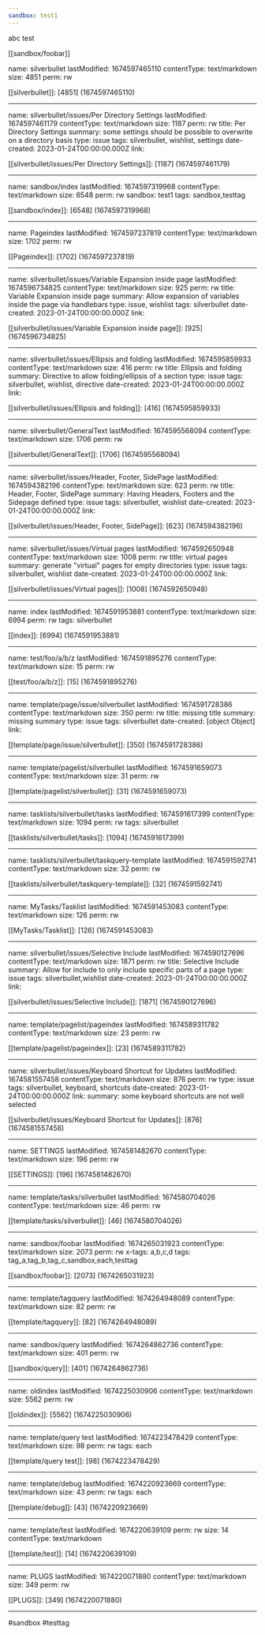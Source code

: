```yaml
---
sandbox: test1
---
```


<!-- #use [[template/test]] {"foo":"test"} -->
abc
test
<!-- /use -->


[[sandbox/foobar]]


<!-- #query page order by lastModified desc render [[template/query test]] -->
name: silverbullet lastModified: 1674597465110 contentType: text/markdown size: 4851 perm: rw


[[silverbullet]]: [4851] (1674597465110)

---

 name: silverbullet/issues/Per Directory Settings lastModified: 1674597461179 contentType: text/markdown size: 1187 perm: rw title: Per Directory Settings summary: some settings should be possible to overwrite on a directory basis type: issue tags: silverbullet, wishlist, settings date-created: 2023-01-24T00:00:00.000Z link: 


[[silverbullet/issues/Per Directory Settings]]: [1187] (1674597461179)

---

 name: sandbox/index lastModified: 1674597319968 contentType: text/markdown size: 6548 perm: rw sandbox: test1 tags: sandbox,testtag


[[sandbox/index]]: [6548] (1674597319968)

---

 name: Pageindex lastModified: 1674597237819 contentType: text/markdown size: 1702 perm: rw


[[Pageindex]]: [1702] (1674597237819)

---

 name: silverbullet/issues/Variable Expansion inside page lastModified: 1674596734825 contentType: text/markdown size: 925 perm: rw title: Variable Expansion inside page summary: Allow expansion of variables inside the page via handlebars type: issue, wishlist tags: silverbullet date-created: 2023-01-24T00:00:00.000Z link: 


[[silverbullet/issues/Variable Expansion inside page]]: [925] (1674596734825)

---

 name: silverbullet/issues/Ellipsis and folding lastModified: 1674595859933 contentType: text/markdown size: 416 perm: rw title: Ellipsis and folding summary: Directive to allow folding/ellipsis of a section type: issue tags: silverbullet, wishlist, directive date-created: 2023-01-24T00:00:00.000Z link: 


[[silverbullet/issues/Ellipsis and folding]]: [416] (1674595859933)

---

 name: silverbullet/GeneralText lastModified: 1674595568094 contentType: text/markdown size: 1706 perm: rw


[[silverbullet/GeneralText]]: [1706] (1674595568094)

---

 name: silverbullet/issues/Header, Footer, SidePage lastModified: 1674594382196 contentType: text/markdown size: 623 perm: rw title: Header, Footer, SidePage summary: Having Headers, Footers and the Sidepage defined type: issue tags: silverbullet, wishlist date-created: 2023-01-24T00:00:00.000Z link: 


[[silverbullet/issues/Header, Footer, SidePage]]: [623] (1674594382196)

---

 name: silverbullet/issues/Virtual pages lastModified: 1674592650948 contentType: text/markdown size: 1008 perm: rw title: virtual pages summary: generate "virtual" pages for empty directories type: issue tags: silverbullet, wishlist date-created: 2023-01-24T00:00:00.000Z link: 


[[silverbullet/issues/Virtual pages]]: [1008] (1674592650948)

---

 name: index lastModified: 1674591953881 contentType: text/markdown size: 6994 perm: rw tags: silverbullet


[[index]]: [6994] (1674591953881)

---

 name: test/foo/a/b/z lastModified: 1674591895276 contentType: text/markdown size: 15 perm: rw


[[test/foo/a/b/z]]: [15] (1674591895276)

---

 name: template/page/issue/silverbullet lastModified: 1674591728386 contentType: text/markdown size: 350 perm: rw title: missing title summary: missing summary type: issue tags: silverbullet date-created: [object Object] link: 


[[template/page/issue/silverbullet]]: [350] (1674591728386)

---

 name: template/pagelist/silverbullet lastModified: 1674591659073 contentType: text/markdown size: 31 perm: rw


[[template/pagelist/silverbullet]]: [31] (1674591659073)

---

 name: tasklists/silverbullet/tasks lastModified: 1674591617399 contentType: text/markdown size: 1094 perm: rw tags: silverbullet


[[tasklists/silverbullet/tasks]]: [1094] (1674591617399)

---

 name: tasklists/silverbullet/taskquery-template lastModified: 1674591592741 contentType: text/markdown size: 32 perm: rw


[[tasklists/silverbullet/taskquery-template]]: [32] (1674591592741)

---

 name: MyTasks/Tasklist lastModified: 1674591453083 contentType: text/markdown size: 126 perm: rw


[[MyTasks/Tasklist]]: [126] (1674591453083)

---

 name: silverbullet/issues/Selective Include lastModified: 1674590127696 contentType: text/markdown size: 1871 perm: rw title: Selective Include summary: Allow for include to only include specific parts of a page type: issue tags: silverbullet,wishlist date-created: 2023-01-24T00:00:00.000Z link: 


[[silverbullet/issues/Selective Include]]: [1871] (1674590127696)

---

 name: template/pagelist/pageindex lastModified: 1674589311782 contentType: text/markdown size: 23 perm: rw


[[template/pagelist/pageindex]]: [23] (1674589311782)

---

 name: silverbullet/issues/Keyboard Shortcut for Updates lastModified: 1674581557458 contentType: text/markdown size: 876 perm: rw type: issue tags: silverbullet, keyboard, shortcuts date-created: 2023-01-24T00:00:00.000Z link:  summary: some keyboard shortcuts are not well selected


[[silverbullet/issues/Keyboard Shortcut for Updates]]: [876] (1674581557458)

---

 name: SETTINGS lastModified: 1674581482670 contentType: text/markdown size: 196 perm: rw


[[SETTINGS]]: [196] (1674581482670)

---

 name: template/tasks/silverbullet lastModified: 1674580704026 contentType: text/markdown size: 46 perm: rw


[[template/tasks/silverbullet]]: [46] (1674580704026)

---

 name: sandbox/foobar lastModified: 1674265031923 contentType: text/markdown size: 2073 perm: rw x-tags: a,b,c,d tags: tag_a,tag_b,tag_c,sandbox,each,testtag


[[sandbox/foobar]]: [2073] (1674265031923)

---

 name: template/tagquery lastModified: 1674264948089 contentType: text/markdown size: 82 perm: rw


[[template/tagquery]]: [82] (1674264948089)

---

 name: sandbox/query lastModified: 1674264862736 contentType: text/markdown size: 401 perm: rw


[[sandbox/query]]: [401] (1674264862736)

---

 name: oldindex lastModified: 1674225030906 contentType: text/markdown size: 5562 perm: rw


[[oldindex]]: [5562] (1674225030906)

---

 name: template/query test lastModified: 1674223478429 contentType: text/markdown size: 98 perm: rw tags: each


[[template/query test]]: [98] (1674223478429)

---

 name: template/debug lastModified: 1674220923669 contentType: text/markdown size: 43 perm: rw tags: each


[[template/debug]]: [43] (1674220923669)

---

 name: template/test lastModified: 1674220639109 perm: rw size: 14 contentType: text/markdown


[[template/test]]: [14] (1674220639109)

---

 name: PLUGS lastModified: 1674220071880 contentType: text/markdown size: 349 perm: rw


[[PLUGS]]: [349] (1674220071880)

---
<!-- /query -->


#sandbox #testtag
